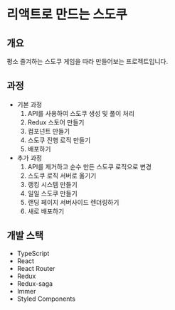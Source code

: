 # 리액트로 만드는 스도쿠



## 개요

평소 즐겨하는 스도쿠 게임을 따라 만들어보는 프로젝트입니다.



## 과정

- 기본 과정
  1. API를 사용하여 스도쿠 생성 및 풀이 처리
  2. Redux 스토어 만들기
  3. 컴포넌트 만들기
  4. 스도쿠 진행 로직 만들기
  5. 배포하기
- 추가 과정
  1. API를 제거하고 순수 만든 스도쿠 로직으로 변경
  2. 스도쿠 로직 서버로 옮기기
  3. 랭킹 시스템 만들기
  4. 일일 스도쿠 만들기
  5. 랜딩 페이지 서버사이드 렌더링하기
  6. 새로 배포하기



## 개발 스택

- TypeScript
- React
- React Router
- Redux
- Redux-saga
- Immer
- Styled Components
